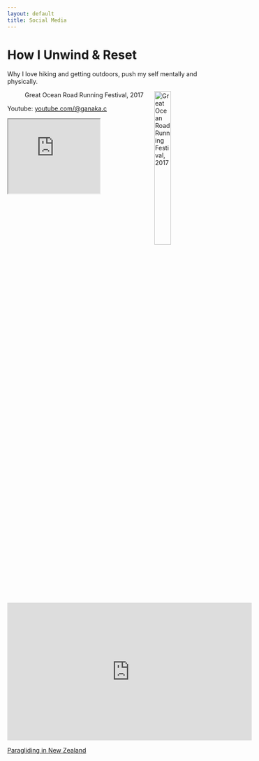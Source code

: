 ```yaml
---
layout: default
title: Social Media
---
```

<!--
<div id="connect">
  <h1 class="pageTitle">Let's Connect</h1>
  <div class="contactContent">
    <p class="intro">You are here because we have mutual interests and goals, let's connect and stay in touch.</p>
   
  </div>
  <dl>
  <dl {display: grid; grid-template-columns: max-content auto;}>
  <dt>Linkedin: <a href="https://www.linkedin.com/in/ganaka-chandrakumara/" target="_blank"> linkedin/ganaka-chandrakumara/</a> </dt>
  <dt>Email: <a href="mailto:{{ganaka.c@gmail.com}}" target="_blank"> ganaka.c@gmail.com </a> </dt>
  <dt>Medium: <a href="https://medium.com/@ganaka.c" target="_blank"> medium.com/@ganaka.c </a> </dt>
  <dt>Youtube: <a href="https://www.youtube.com/@ganaka.c" target="_blank"> youtube.com/@ganaka.c </a> </dt>
  </dl>
</div>
-->
<div class="post">
  <h1 class="pageTitle">How I Unwind & Reset</h1>
  <div>
    <div class="contactContent">
	<p class="intro">Why I love hiking and getting outdoors, push my self mentally and physically.</p>
    </div>
    <figure>
	<img src="{{ '/assets/img/Ganaka_Run.png' | relative_url }}" alt="Great Ocean Road Running Festival, 2017" style="height: 30%; width:30%;" align="right">
	<figcaption>Great Ocean Road Running Festival, 2017</figcaption>
    </figure>
  </div>	
</div>

Youtube: <a href="https://www.youtube.com/@ganaka.c" target="_blank"> youtube.com/@ganaka.c </a> 

<iframe width="210" height="170" src="https://youtu.be/T8oxq5_zj9Q">
</iframe>

<iframe width="560" height="315" src="https://www.youtube.com/embed/T8oxq5_zj9Q?si=GaG5Iad7EfjV1WE6" title="YouTube video player" frameborder="0" allow="accelerometer; autoplay; clipboard-write; encrypted-media; gyroscope; picture-in-picture; web-share" referrerpolicy="strict-origin-when-cross-origin" allowfullscreen></iframe>

<a href="https://youtu.be/T8oxq5_zj9Q" target="_blank"> Paragliding in New Zealand </a>
